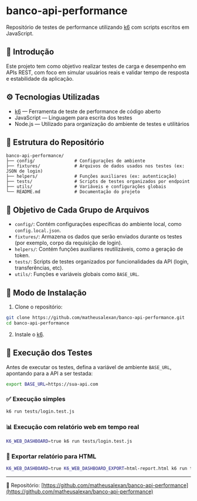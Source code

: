 # banco-api-performance

Repositório de testes de performance utilizando [k6](https://k6.io/) com scripts escritos em JavaScript.

## 🧭 Introdução

Este projeto tem como objetivo realizar testes de carga e desempenho em APIs REST, com foco em simular usuários reais e validar tempo de resposta e estabilidade da aplicação.

## ⚙️ Tecnologias Utilizadas

- [k6](https://k6.io/) — Ferramenta de teste de performance de código aberto
- JavaScript — Linguagem para escrita dos testes
- Node.js — Utilizado para organização do ambiente de testes e utilitários

## 📁 Estrutura do Repositório

```
banco-api-performance/
├── config/               # Configurações de ambiente
├── fixtures/             # Arquivos de dados usados nos testes (ex: JSON de login)
├── helpers/              # Funções auxiliares (ex: autenticação)
├── tests/                # Scripts de testes organizados por endpoint
├── utils/                # Variáveis e configurações globais
└── README.md             # Documentação do projeto
```

## 🎯 Objetivo de Cada Grupo de Arquivos

- `config/`: Contém configurações específicas do ambiente local, como `config.local.json`.
- `fixtures/`: Armazena os dados que serão enviados durante os testes (por exemplo, corpo da requisição de login).
- `helpers/`: Contém funções auxiliares reutilizáveis, como a geração de token.
- `tests/`: Scripts de testes organizados por funcionalidades da API (login, transferências, etc).
- `utils/`: Funções e variáveis globais como `BASE_URL`.

## 🚀 Modo de Instalação

1. Clone o repositório:

```bash
git clone https://github.com/matheusalexan/banco-api-performance.git
cd banco-api-performance
```

2. Instale o [k6](https://k6.io/docs/getting-started/installation/).

## 🧪 Execução dos Testes

Antes de executar os testes, defina a variável de ambiente `BASE_URL`, apontando para a API a ser testada:

```bash
export BASE_URL=https://sua-api.com
```

### ✅ Execução simples

```bash
k6 run tests/login.test.js
```

### 📊 Execução com relatório web em tempo real

```bash
K6_WEB_DASHBOARD=true k6 run tests/login.test.js
```

### 💾 Exportar relatório para HTML

```bash
K6_WEB_DASHBOARD=true K6_WEB_DASHBOARD_EXPORT=html-report.html k6 run tests/login.test.js
```

---

📁 Repositório: [https://github.com/matheusalexan/banco-api-performance](https://github.com/matheusalexan/banco-api-performance)
